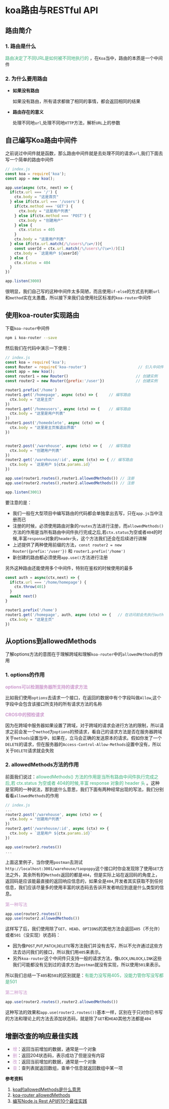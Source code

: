 # koa路由与RESTful API

## 路由简介
### 1. 路由是什么
<font color=#3eaf7c>路由决定了不同URL是如何被不同地执行的</font> ，在`Koa`当中，路由的本质是一个中间件

### 2. 为什么要用路由

+ **如果没有路由**

  如果没有路由，所有请求都做了相同的事情，都会返回相同的结果
+ **路由存在的意义**

  处理不同地`url`,处理不同地`HTTP`方法，解析`URL`上的参数

## 自己编写Koa路由中间件
之前说过中间件就是函数，那么路由中间件就是去处理不同的请求`url`,我们下面去写一个简单的路由中间件
```javascript
// index.js
const koa = require('koa'); 
const app = new koa();

app.use(async (ctx, next) => {
  if(ctx.url === '/') {
    ctx.body = "这是首页"
  } else if(ctx.url === '/users') {
    if(ctx.method === 'GET') {
      ctx.body = "这是用户列表"
    } else if(ctx.method === 'POST') {
      ctx.body = "创建用户"
    } else {
      ctx.status = 405
    }
    ctx.body = "这是用户列表"
  } else if(ctx.url.match(/\/users\/\w+/)){
    const userId = ctx.url.match(/\/users\/(\w+)/)[1]
    ctx.body = `这是用户 ${userId}`
  } else {
    ctx.status = 404 
  }
})

app.listen(3000)
```
很明显，我们自己写的这种中间件太多简陋，而且使用`if-else`的方式去判断`url`和`method`实在太愚蠢，所以接下来我们会使用社区标准的`koa-router`中间件

## 使用koa-router实现路由

下载`koa-router`中间件
```bash
npm i koa-router --save
```
然后我们在代码中演示一下使用：
```javascript
// index.js
const koa = require('koa'); 
const Router = require('koa-router')                       // 引入中间件
const app = new koa();
const router1 = new Router()                              // 创建实例
const router2 = new Router({prefix:'/user'})              // 创建实例

router1.prefix('/home')
router1.get('/homepage', async (ctx) => {     // 编写路由
  ctx.body = "这是主页"
})
router1.get('/homeusers', async (ctx) => {    // 编写路由
  ctx.body = "这里是用户列表"
})
router1.post('/homedelete', async (ctx) => {
  ctx.body = "这里是主页推退出界面"
})


router2.post('/warehouse', async (ctx) => {   // 编写路由
  ctx.body = "创建用户列表"
})
router2.get('/warehouse/:id', async (ctx) => { // 编写路由
  ctx.body = `这是用户 ${ctx.params.id}`
})

app.use(router1.routes(),router1.allowedMethods()) // 注册
app.use(router2.routes(),router2.allowedMethods()) // 注册

app.listen(3001)
```
要注意的是：
+ 我们一般在大型项目中编写路由的代码都会单独拿出去写，只在`app.js`当中注册而已
+ 注册的时候，必须使用路由对象的`routes`方法进行注册，而`allowedMethods()`方法的作用是当所有路由中间件执行完成之后,若`ctx.status`为空或者`404`的时候,丰富`response`对象的`header`头，这个方法我们还会在后续进行讲解
+ 上述提供了两种使用前缀的方法，`const router2 = new Router({prefix:'/user'})` 和 `router1.prefix('/home')`
+ 新创建的路由都必须使用`app.use()`方法进行注册

另外这种路由还能使用多个中间件，特别在鉴权的时候使用的最多
```javascript
const auth = async(ctx,next) => {
  if(ctx.url === '/home/homepage') {
    ctx.throw(401)
  }
  await next()
}

router1.prefix('/home')
router1.get('/homepage', auth, async (ctx) => {   // 在访问前会先执行auth这个中间件去判断有没有权限
  ctx.body = "这是主页"
})
```

## 从options到allowedMethods
了解options方法的意图在于理解跨域和理解`koa-router`中的`allowedMethods`的作用

### 1. options的作用
**<font color=#CC99CD>options可以检测服务器所支持的请求方法</font>**

比如我们使用`options`去请求一个接口，在返回的数据中有个字段叫做`Allow`,这个字段中会包含该接口所支持的所有请求方法的名称

**<font color=#CC99CD>CROS中的预检请求</font>**

因为在跨域中服务器如果设置了跨域，对于跨域的请求会进行方法的限制，所以请求之前会发一个`method`为`options`的预请求，看自己的请求方法是否在服务器跨域关于`methods`设置当中，如果在，立马会正确的发送原本的请求。假如你发了一个`DELETE`的请求，但在服务器的`Access-Control-Allow-Methods`设置中没有，所以关于`DELETE`请求就会失败

### 2. allowedMethods方法的作用
前面我们说过：<font color=#3eaf7c>allowedMethods() 方法的作用是当所有路由中间件执行完成之后,若 ctx.status 为空或者 404的时候,丰富 response 对象的 header 头</font> 。这种是官网的一种说法，那到底什么意思，我们下面有两种经常出现的写法，我们分别看看`allowedMethods`的作用
```javascript
// index.js
...
router2.post('/warehouse', async (ctx) => {   
  ctx.body = "创建用户列表"
})
router2.get('/warehouse/:id', async (ctx) => {
  ctx.body = `这是用户 ${ctx.params.id}`
})

app.use(router2.routes())
...

```
上面这里例子，当你使用`postman`去测试`http://localhost:3001/warehouse/taopoppy`这个接口时你会发现除了使用`GET`方法之外，其余所有的`Methods`返回的都是`404`，但是实际上站在返回码的角度上，返回码是应该能最直接的返回响应信息的，如果全是`404`,开发者其实获取不到任何信息，我们应该尽量多的使用丰富的状态码去告诉开发者响应到底是什么类型的信息。

<font color=#CC99CD>第一种写法</font>
```javascript
app.use(router2.routes())
app.use(router2.allowedMethods())
```
这样写了后，我们使用除了`GET`、`HEAD`、`OPTIONS`的其他方法会返回`405`（不允许）或者`501`（没实现）状态码：
+ 因为像`POST`,`PUT`,`PATCH`,`DELETE`等方法我们并没有去写，所以不允许通过这些方法去访问我们的接口，所以我们用`405`来表示。
+ 另外`koa-router`这个中间件只支持一般的请求方法，像`LOCK`,`UNLOCK`,`LINK`这些我们可能都没有见到过的请求方法`postman`就没有实现，所以使用`501`来表示。

所以我们总结一下`405`和`501`的区别就是：<font color=#3eaf7c>有能力没写用405，没能力管你写没写都是501</font> 

<font color=#CC99CD>第二种写法</font>
```javascript
app.use(router2.routes(),router2.allowedMethods())
```
这种写法的效果和`app.use(router2.routes())`基本一样，区别在于只对你已书写的方法和理论上的方法去添加状态码，就是除了`GET`和`HEAD`其他方法都是`404`

## 增删改查的响应最佳实践
+ <font color=#CC99CD>增</font>：返回当前增加的数据，通常是一个对象
+ <font color=#CC99CD>删</font>：返回204状态码，表示成功了但是没有内容
+ <font color=#CC99CD>改</font>：返回当前增加的数据，通常是一个对象
+ <font color=#CC99CD>查</font>：查列表就返回数组，查单个信息就返回数组中某一项

**参考资料**
1. [koa的allowedMethods是什么意思](https://segmentfault.com/q/1010000008703786)
2. [koa-router allowedMethods](https://www.jianshu.com/p/fef91266a44c)
3. [编写Node.js Rest API的10个最佳实践](https://juejin.im/entry/58bad680128fe1007e4fcf3b)